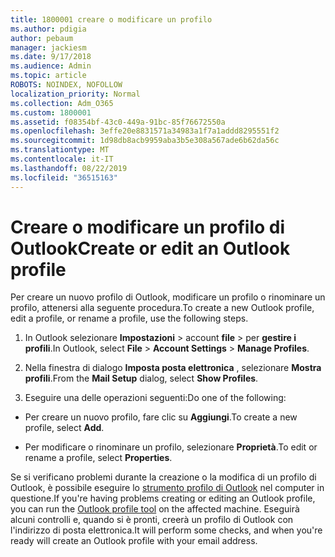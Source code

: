 ```yaml
---
title: 1800001 creare o modificare un profilo
ms.author: pdigia
author: pebaum
manager: jackiesm
ms.date: 9/17/2018
ms.audience: Admin
ms.topic: article
ROBOTS: NOINDEX, NOFOLLOW
localization_priority: Normal
ms.collection: Adm_O365
ms.custom: 1800001
ms.assetid: f08354bf-43c0-449a-91bc-85f76672550a
ms.openlocfilehash: 3effe20e8831571a34983a1f7a1addd8295551f2
ms.sourcegitcommit: 1d98db8acb9959aba3b5e308a567ade6b62da56c
ms.translationtype: MT
ms.contentlocale: it-IT
ms.lasthandoff: 08/22/2019
ms.locfileid: "36515163"
---
```

# <a name="create-or-edit-an-outlook-profile"></a><span data-ttu-id="920e0-102">Creare o modificare un profilo di Outlook</span><span class="sxs-lookup"><span data-stu-id="920e0-102">Create or edit an Outlook profile</span></span>

<span data-ttu-id="920e0-103">Per creare un nuovo profilo di Outlook, modificare un profilo o rinominare un profilo, attenersi alla seguente procedura.</span><span class="sxs-lookup"><span data-stu-id="920e0-103">To create a new Outlook profile, edit a profile, or rename a profile, use the following steps.</span></span>
  
1. <span data-ttu-id="920e0-104">In Outlook selezionare **Impostazioni** \> account **file** \> per **gestire i profili**.</span><span class="sxs-lookup"><span data-stu-id="920e0-104">In Outlook, select **File** \> **Account Settings** \> **Manage Profiles**.</span></span>
    
2. <span data-ttu-id="920e0-105">Nella finestra di dialogo **Imposta posta elettronica** , selezionare **Mostra profili**.</span><span class="sxs-lookup"><span data-stu-id="920e0-105">From the **Mail Setup** dialog, select **Show Profiles**.</span></span>
    
3. <span data-ttu-id="920e0-106">Eseguire una delle operazioni seguenti:</span><span class="sxs-lookup"><span data-stu-id="920e0-106">Do one of the following:</span></span>
    
  - <span data-ttu-id="920e0-107">Per creare un nuovo profilo, fare clic su **Aggiungi**.</span><span class="sxs-lookup"><span data-stu-id="920e0-107">To create a new profile, select **Add**.</span></span>
    
  - <span data-ttu-id="920e0-108">Per modificare o rinominare un profilo, selezionare **Proprietà**.</span><span class="sxs-lookup"><span data-stu-id="920e0-108">To edit or rename a profile, select **Properties**.</span></span>
    
<span data-ttu-id="920e0-109">Se si verificano problemi durante la creazione o la modifica di un profilo di Outlook, è possibile eseguire lo [strumento profilo di Outlook](https://aka.ms/SaRA-OutlookSetupProfile) nel computer in questione.</span><span class="sxs-lookup"><span data-stu-id="920e0-109">If you're having problems creating or editing an Outlook profile, you can run the [Outlook profile tool](https://aka.ms/SaRA-OutlookSetupProfile) on the affected machine.</span></span> <span data-ttu-id="920e0-110">Eseguirà alcuni controlli e, quando si è pronti, creerà un profilo di Outlook con l'indirizzo di posta elettronica.</span><span class="sxs-lookup"><span data-stu-id="920e0-110">It will perform some checks, and when you're ready will create an Outlook profile with your email address.</span></span> 
  

